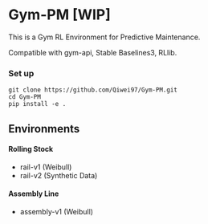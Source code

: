 # Gym-PM [WIP]

This is a Gym RL Environment for Predictive Maintenance.

Compatible with gym-api, Stable Baselines3, RLlib.

### Set up

```
git clone https://github.com/Qiwei97/Gym-PM.git
cd Gym-PM
pip install -e .
```

## Environments

#### Rolling Stock
  * rail-v1 (Weibull)
  * rail-v2 (Synthetic Data)

#### Assembly Line
  * assembly-v1 (Weibull)

